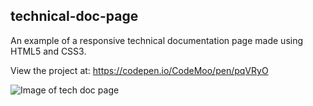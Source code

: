 ## technical-doc-page

An example of a responsive technical documentation page made using HTML5 and CSS3.

View the project at: https://codepen.io/CodeMoo/pen/pqVRyO

![Image of tech doc page](https://user-images.githubusercontent.com/22779199/53747327-02c1e980-3e71-11e9-8ed1-b563f89f7241.png)

